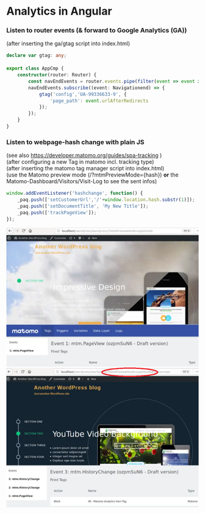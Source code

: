# Analytics in Angular

### Listen to router events (& forward to Google Analytics (GA))
(after inserting the ga/gtag script into index.html)
```ts
declare var gtag: any;

export class AppCmp {
    constructor(router: Router) {
        const navEndEvents = router.events.pipe(filter(event => event instanceof NavigationEnd);
        navEndEvents.subscribe((event: Navigationend) => {
            gtag('config','UA-99336633-9', {
                'page_path': event.urlAfterRedirects
            });
        });
    }
}
```
### Listen to webpage-hash change with plain JS
(see also https://developer.matomo.org/guides/spa-tracking )<br>
(after configuring a new Tag in matomo incl. tracking type)<br>
(after inserting the matomo tag manager script into index.html)<br>
(use the Matomo preview mode (/?mtmPreviewMode={hash}) **or** the Matomo-Dashboard/Visitors/Visit-Log to see the sent infos)<br>

```js
window.addEventListener('hashchange', function() {
    _paq.push(['setCustomerUrl','/'+window.location.hash.substr(1)]);
    _paq.push(['setDocumentTitle', 'My New Title']);
    _paq.push(['trackPageView']);
});
```
<img src=mtmPreviewMode.png width="550px">
